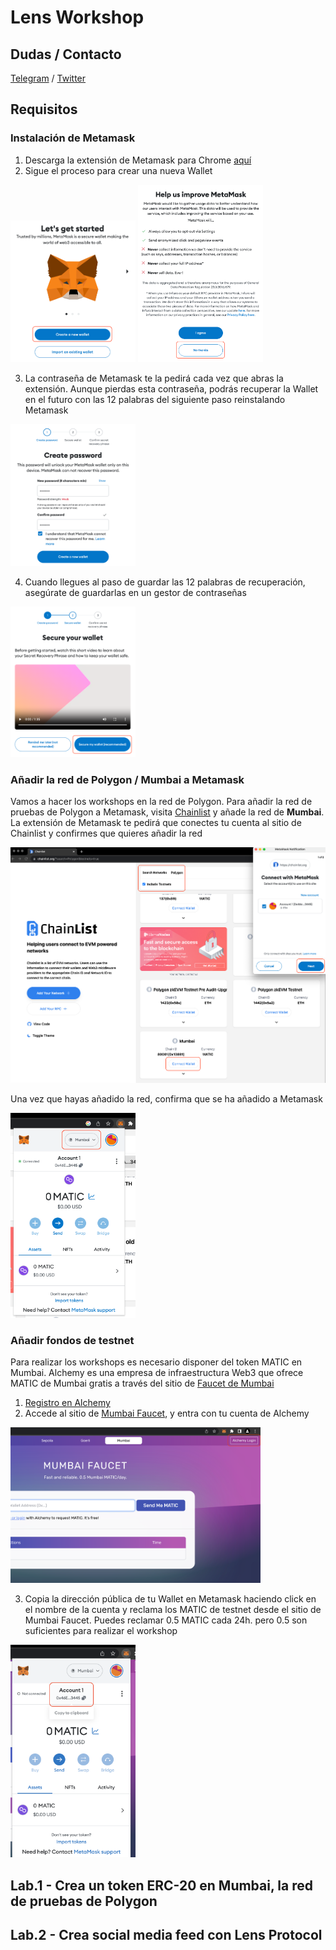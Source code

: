 # Lens Workshop

## Dudas / Contacto

[Telegram](https://t.me/bartomolina) / [Twitter](https://twitter.com/bartomolina)

## Requisitos

### Instalación de Metamask

1. Descarga la extensión de Metamask para Chrome [aquí](https://chrome.google.com/webstore/detail/metamask/nkbihfbeogaeaoehlefnkodbefgpgknn?hl=es)
2. Sigue el proceso para crear una nueva Wallet

<img src="https://raw.githubusercontent.com/bartomolina/lens-workshop/main/img/readme/mm.1.png" width="200" /> <img src="https://raw.githubusercontent.com/bartomolina/lens-workshop/main/img/readme/mm.2.png" width="200" />

3. La contraseña de Metamask te la pedirá cada vez que abras la extensión. Aunque pierdas esta contraseña, podrás recuperar la Wallet en el futuro con las 12 palabras del siguiente paso reinstalando Metamask

<img src="https://raw.githubusercontent.com/bartomolina/lens-workshop/main/img/readme/mm.3.png" width="200" />

4. Cuando llegues al paso de guardar las 12 palabras de recuperación, asegúrate de guardarlas en un gestor de contraseñas

<img src="https://raw.githubusercontent.com/bartomolina/lens-workshop/main/img/readme/mm.4.png" width="200" />

### Añadir la red de Polygon / Mumbai a Metamask

Vamos a hacer los workshops en la red de Polygon. Para añadir la red de pruebas de Polygon a Metamask, visita [Chainlist](https://chainlist.org/?search=Polygon&testnets=true) y añade la red de **Mumbai**. La extensión de Metamask te pedirá que conectes tu cuenta al sitio de Chainlist y confirmes que quieres añadir la red

<img src="https://raw.githubusercontent.com/bartomolina/lens-workshop/main/img/readme/mm.5.png" width="600" />

Una vez que hayas añadido la red, confirma que se ha añadido a Metamask

<img src="https://raw.githubusercontent.com/bartomolina/lens-workshop/main/img/readme/mm.6.png" width="200" />

### Añadir fondos de testnet

Para realizar los workshops es necesario disponer del token MATIC en Mumbai. Alchemy es una empresa de infraestructura Web3 que ofrece MATIC de Mumbai gratis a través del sitio de [Faucet de Mumbai](https://mumbaifaucet.com/)

1. [Registro en Alchemy](https://auth.alchemy.com/signup)
2. Accede al sitio de [Mumbai Faucet](https://mumbaifaucet.com/), y entra con tu cuenta de Alchemy

<img src="https://raw.githubusercontent.com/bartomolina/lens-workshop/main/img/readme/faucet.1.png" width="400" />

3. Copia la dirección pública de tu Wallet en Metamask haciendo click en el nombre de la cuenta y reclama los MATIC de testnet desde el sitio de Mumbai Faucet. Puedes reclamar 0.5 MATIC cada 24h. pero 0.5 son suficientes para realizar el workshop

<img src="https://raw.githubusercontent.com/bartomolina/lens-workshop/main/img/readme/mm.7.png" width="200" />

## Lab.1 - Crea un token ERC-20 en Mumbai, la red de pruebas de Polygon

## Lab.2 - Crea social media feed con Lens Protocol